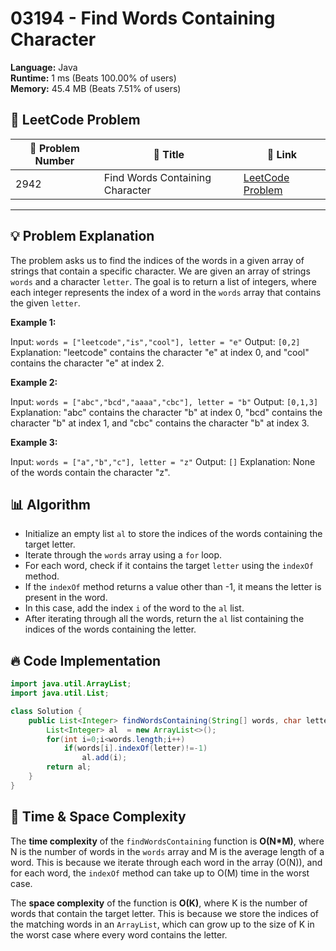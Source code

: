 # 03194 - Find Words Containing Character
    
**Language:** Java  
**Runtime:** 1 ms (Beats 100.00% of users)  
**Memory:** 45.4 MB (Beats 7.51% of users)  

## 📝 **LeetCode Problem**
| 🔢 Problem Number | 📌 Title | 🔗 Link |
|------------------|--------------------------|--------------------------|
| 2942 | Find Words Containing Character | [LeetCode Problem](https://leetcode.com/problems/find-words-containing-character/) |

---

## 💡 **Problem Explanation**

The problem asks us to find the indices of the words in a given array of strings that contain a specific character. We are given an array of strings `words` and a character `letter`. The goal is to return a list of integers, where each integer represents the index of a word in the `words` array that contains the given `letter`.

**Example 1:**

Input: `words = ["leetcode","is","cool"], letter = "e"`
Output: `[0,2]`
Explanation: "leetcode" contains the character "e" at index 0, and "cool" contains the character "e" at index 2.

**Example 2:**

Input: `words = ["abc","bcd","aaaa","cbc"], letter = "b"`
Output: `[0,1,3]`
Explanation: "abc" contains the character "b" at index 0, "bcd" contains the character "b" at index 1, and "cbc" contains the character "b" at index 3.

**Example 3:**

Input: `words = ["a","b","c"], letter = "z"`
Output: `[]`
Explanation: None of the words contain the character "z".

## 📊 **Algorithm**

*   Initialize an empty list `al` to store the indices of the words containing the target letter.
*   Iterate through the `words` array using a `for` loop.
*   For each word, check if it contains the target `letter` using the `indexOf` method.
*   If the `indexOf` method returns a value other than -1, it means the letter is present in the word.
*   In this case, add the index `i` of the word to the `al` list.
*   After iterating through all the words, return the `al` list containing the indices of the words containing the letter.

## 🔥 **Code Implementation**

```java
import java.util.ArrayList;
import java.util.List;

class Solution {
    public List<Integer> findWordsContaining(String[] words, char letter) {
        List<Integer> al  = new ArrayList<>();
        for(int i=0;i<words.length;i++)
            if(words[i].indexOf(letter)!=-1)
                al.add(i);
        return al;
    }
}
```

## 🚀 **Time & Space Complexity**

The **time complexity** of the `findWordsContaining` function is **O(N*M)**, where N is the number of words in the `words` array and M is the average length of a word. This is because we iterate through each word in the array (O(N)), and for each word, the `indexOf` method can take up to O(M) time in the worst case.

The **space complexity** of the function is **O(K)**, where K is the number of words that contain the target letter. This is because we store the indices of the matching words in an `ArrayList`, which can grow up to the size of K in the worst case where every word contains the letter.
    